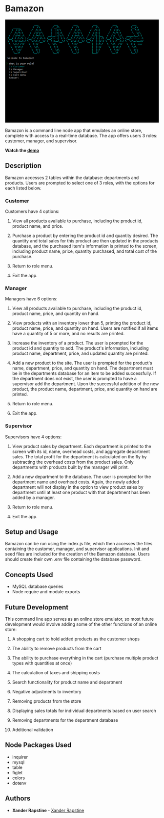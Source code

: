 # Bamazon

![Bamazon](https://github.com/Xandromus/bamazon/blob/master/bamazon.png)

Bamazon is a command line node app that emulates an online store, complete with access to a real-time database. The app offers users 3 roles: customer, manager, and supervisor.

**Watch the [demo](https://youtu.be/nOs25jQ7w8Q)**


## Description

Bamazon accesses 2 tables within the database: departments and products. Users are prompted to select one of 3 roles, with the options for each listed below.

### Customer

Customers have 4 options:

1. View all products available to purchase, including the product id, product name, and price.

2. Purchase a product by entering the product id and quantity desired. The quantity and total sales for this product are then updated in the products database, and the purchased item's information is printed to the screen, including product name, price, quantity purchased, and total cost of the purchase.

3. Return to role menu.

4. Exit the app.

### Manager

Managers have 6 options:

1. View all products available to purchase, including the product id, product name, price, and quantity on hand.

2. View products with an inventory lower than 5, printing the product id, product name, price, and quantity on hand. Users are notified if all items have a quantity of 5 or more, and no results are printed.

3. Increase the inventory of a product. The user is prompted for the product id and quantity to add. The product's information, including product name, department, price, and updated quantity are printed.

4. Add a new product to the site. The user is prompted for the product's name, department, price, and quantity on hand. The department must be in the departments database for an item to be added successfully. If the department does not exist, the user is prompted to have a supervisor add the department. Upon the successful addition of the new product, the product name, department, price, and quantity on hand are printed.

5. Return to role menu.

6. Exit the app.

### Supervisor

Supervisors have 4 options:

1. View product sales by department. Each department is printed to the screen with its id, name, overhead costs, and aggregate department sales. The total profit for the department is calculated on the fly by subtracting the overhead costs from the product sales. Only departments with products built by the manager will print.

2. Add a new department to the database. The user is prompted for the department name and overhead costs. Again, the newly added department will not display in the option to view product sales by department until at least one product with that department has been added by a manager.

3. Return to role menu.

4. Exit the app.


## Setup and Usage

Bamazon can be run using the index.js file, which then accesses the files containing the customer, manager, and supervisor applications. Init and seed files are included for the creation of the Bamazon database. Users should create their own .env file containing the database password.


## Concepts Used

- MySQL database queries
- Node require and module exports


## Future Development

This command line app serves as an online store emulator, so most future development would involve adding some of the other functions of an online store:

1. A shopping cart to hold added products as the customer shops

2. The ability to remove products from the cart

3. The ability to purchase everything in the cart (purchase multiple product types with quantities at once)

4. The calculation of taxes and shipping costs

5. Search functionality for product name and department

6. Negative adjustments to inventory

7. Removing products from the store

8. Displaying sales totals for individual departments based on user search

9. Removing departments for the department database

10. Additional validation


## Node Packages Used

- inquirer
- mysql
- table
- figlet
- colors
- dotenv


## Authors

- **Xander Rapstine** - [Xander Rapstine](https://github.com/Xandromus)